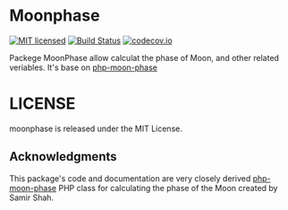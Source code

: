 # Moonphase

[![MIT licensed][mit-url-img]][mit-url] [![Build Status][ci-img]][ci] [![codecov.io][cov-img]][cov]

[ci-img]:     https://travis-ci.org/janczer/moonphase.svg
[ci]:         https://travis-ci.org/janczer/moonphase
[cov-img]: https://codecov.io/github/janczer/moonphase/coverage.svg?branch=master
[cov]:        https://codecov.io/github/janczer/moonphase?branch=master
[mit-url-img]: https://img.shields.io/badge/license-MIT-blue.svg
[mit-url]: https://raw.githubusercontent.com/janczer/moonphase/master/LICENSE

Packege MoonPhase allow calculat the phase of Moon, and other related veriables. It's base on [php-moon-phase](https://github.com/janczer/goMoonPhase)

# LICENSE

moonphase is released under the MIT License.

## Acknowledgments

This package's code and documentation are very closely derived [php-moon-phase](https://github.com/solarissmoke/php-moon-phase)
PHP class for calculating the phase of the Moon created by Samir Shah.

